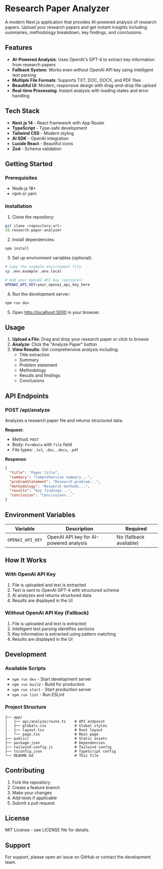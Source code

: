 # Research Paper Analyzer

A modern Next.js application that provides AI-powered analysis of research papers. Upload your research papers and get instant insights including summaries, methodology breakdown, key findings, and conclusions.

## Features

- **AI-Powered Analysis**: Uses OpenAI's GPT-4 to extract key information from research papers
- **Fallback System**: Works even without OpenAI API key using intelligent text parsing
- **Multiple File Formats**: Supports TXT, DOC, DOCX, and PDF files
- **Beautiful UI**: Modern, responsive design with drag-and-drop file upload
- **Real-time Processing**: Instant analysis with loading states and error handling

## Tech Stack

- **Next.js 14** - React framework with App Router
- **TypeScript** - Type-safe development
- **Tailwind CSS** - Modern styling
- **AI SDK** - OpenAI integration
- **Lucide React** - Beautiful icons
- **Zod** - Schema validation

## Getting Started

### Prerequisites

- Node.js 18+ 
- npm or yarn

### Installation

1. Clone the repository:
```bash
git clone <repository-url>
cd research-paper-analyzer
```

2. Install dependencies:
```bash
npm install
```

3. Set up environment variables (optional):
```bash
# Copy the example environment file
cp .env.example .env.local

# Add your OpenAI API key (optional)
OPENAI_API_KEY=your_openai_api_key_here
```

4. Run the development server:
```bash
npm run dev
```

5. Open [http://localhost:3000](http://localhost:3000) in your browser.

## Usage

1. **Upload a File**: Drag and drop your research paper or click to browse
2. **Analyze**: Click the "Analyze Paper" button
3. **View Results**: Get comprehensive analysis including:
   - Title extraction
   - Summary
   - Problem statement
   - Methodology
   - Results and findings
   - Conclusions

## API Endpoints

### POST /api/analyze

Analyzes a research paper file and returns structured data.

**Request:**
- Method: `POST`
- Body: `FormData` with `file` field
- File types: `.txt`, `.doc`, `.docx`, `.pdf`

**Response:**
```json
{
  "title": "Paper title",
  "summary": "Comprehensive summary...",
  "problemStatement": "Research problem...",
  "methodology": "Research methods...",
  "results": "Key findings...",
  "conclusion": "Conclusions..."
}
```

## Environment Variables

| Variable | Description | Required |
|----------|-------------|----------|
| `OPENAI_API_KEY` | OpenAI API key for AI-powered analysis | No (fallback available) |

## How It Works

### With OpenAI API Key
1. File is uploaded and text is extracted
2. Text is sent to OpenAI GPT-4 with structured schema
3. AI analyzes and returns structured data
4. Results are displayed in the UI

### Without OpenAI API Key (Fallback)
1. File is uploaded and text is extracted
2. Intelligent text parsing identifies sections
3. Key information is extracted using pattern matching
4. Results are displayed in the UI

## Development

### Available Scripts

- `npm run dev` - Start development server
- `npm run build` - Build for production
- `npm run start` - Start production server
- `npm run lint` - Run ESLint

### Project Structure

```
├── app/
│   ├── api/analyze/route.ts    # API endpoint
│   ├── globals.css             # Global styles
│   ├── layout.tsx              # Root layout
│   └── page.tsx                # Main page
├── public/                     # Static assets
├── package.json                # Dependencies
├── tailwind.config.js          # Tailwind config
├── tsconfig.json               # TypeScript config
└── README.md                   # This file
```

## Contributing

1. Fork the repository
2. Create a feature branch
3. Make your changes
4. Add tests if applicable
5. Submit a pull request

## License

MIT License - see LICENSE file for details.

## Support

For support, please open an issue on GitHub or contact the development team. 